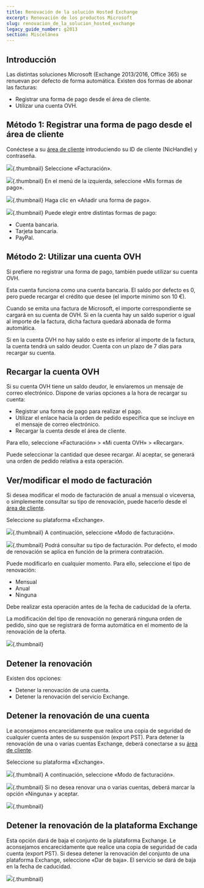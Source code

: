 ```yaml
---
title: Renovación de la solución Hosted Exchange
excerpt: Renovación de los productos Microsoft
slug: renovacion_de_la_solucion_hosted_exchange
legacy_guide_number: g2013
section: Miscelánea
---
```



## Introducción
Las distintas soluciones Microsoft (Exchange 2013/2016, Office 365) se renuevan por defecto de forma automática. 
Existen dos formas de abonar las facturas: 


- Registrar una forma de pago desde el área de cliente. 
- Utilizar una cuenta OVH.




## Método 1: Registrar una forma de pago desde el área de cliente
Conéctese a su [área de cliente](https://www.ovh.com/manager/web) introduciendo su ID de cliente (NicHandle) y contraseña.

![](images/img_3383.jpg){.thumbnail}
Seleccione «Facturación».

![](images/img_3386.jpg){.thumbnail}
En el menú de la izquierda, seleccione «Mis formas de pago».

![](images/img_3384.jpg){.thumbnail}
Haga clic en «Añadir una forma de pago».

![](images/img_3385.jpg){.thumbnail}
Puede elegir entre distintas formas de pago: 


- Cuenta bancaria. 
- Tarjeta bancaria. 
- PayPal.




## Método 2: Utilizar una cuenta OVH
Si prefiere no registrar una forma de pago, también puede utilizar su cuenta OVH. 

Esta cuenta funciona como una cuenta bancaria. El saldo por defecto es 0, pero puede recargar el crédito que desee (el importe mínimo son 10 €). 

Cuando se emita una factura de Microsoft, el importe correspondiente se cargará en su cuenta de OVH. Si en la cuenta hay un saldo superior o igual al importe de la factura, dicha factura quedará abonada de forma automática. 

Si en la cuenta OVH no hay saldo o este es inferior al importe de la factura, la cuenta tendrá un saldo deudor. Cuenta con un plazo de 7 días para recargar su cuenta.


## Recargar la cuenta OVH
Si su cuenta OVH tiene un saldo deudor, le enviaremos un mensaje de correo electrónico. Dispone de varias opciones a la hora de recargar su cuenta: 


- Registrar una forma de pago para realizar el pago. 
- Utilizar el enlace hacia la orden de pedido específica que se incluye en el mensaje de correo electrónico. 
- Recargar la cuenta desde el área de cliente. 


Para ello, seleccione «Facturación» > «Mi cuenta OVH» > «Recargar».

Puede seleccionar la cantidad que desee recargar. Al aceptar, se generará una orden de pedido relativa a esta operación.


## Ver/modificar el modo de facturación
Si desea modificar el modo de facturación de anual a mensual o viceversa, o simplemente consultar su tipo de renovación, puede hacerlo desde el [área de cliente](https://www.ovh.com/manager/web). 

Seleccione su plataforma «Exchange».

![](images/img_3392.jpg){.thumbnail}
A continuación, seleccione «Modo de facturación».

![](images/img_3402.jpg){.thumbnail}
Podrá consultar su tipo de facturación. Por defecto, el modo de renovación se aplica en función de la primera contratación. 

Puede modificarlo en cualquier momento. Para ello, seleccione el tipo de renovación: 


- Mensual
- Anual 
- Ninguna


Debe realizar esta operación antes de la fecha de caducidad de la oferta. 

La modificación del tipo de renovación no generará ninguna orden de pedido, sino que se registrará de forma automática en el momento de la renovación de la oferta.

![](images/img_3397.jpg){.thumbnail}


## Detener la renovación
Existen dos opciones: 


- Detener la renovación de una cuenta. 
- Detener la renovación del servicio Exchange.



## Detener la renovación de una cuenta

Le aconsejamos encarecidamente que realice una copia de seguridad de cualquier cuenta antes de su suspensión (export PST).
Para detener la renovación de una o varias cuentas Exchange, deberá conectarse a su [área de cliente](https://www.ovh.com/manager/web). 

Seleccione su plataforma «Exchange».

![](images/img_3392.jpg){.thumbnail}
A continuación, seleccione «Modo de facturación».

![](images/img_3402.jpg){.thumbnail}
Si no desea renovar una o varias cuentas, deberá marcar la opción «Ninguna» y aceptar.

![](images/img_3394.jpg){.thumbnail}

## Detener la renovación de la plataforma Exchange

Esta opción dará de baja el conjunto de la plataforma Exchange. Le aconsejamos encarecidamente que realice una copia de seguridad de cada cuenta (export PST).
Si desea detener la renovación del conjunto de una plataforma Exchange, seleccione «Dar de baja». El servicio se dará de baja en la fecha de caducidad.

![](images/img_3403.jpg){.thumbnail}

